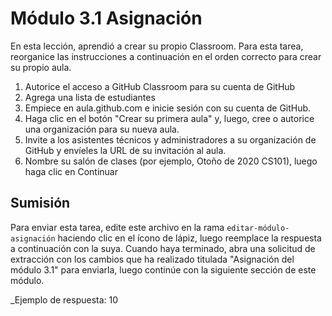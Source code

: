 # Módulo 3.1 Asignación

En esta lección, aprendió a crear su propio Classroom. Para esta tarea, reorganice las instrucciones a continuación en el orden correcto para crear su propio aula.
1. Autorice el acceso a GitHub Classroom para su cuenta de GitHub
2. Agrega una lista de estudiantes
3. Empiece en aula.github.com e inicie sesión con su cuenta de GitHub.
4. Haga clic en el botón "Crear su primera aula" y, luego, cree o autorice una organización para su nueva aula.
5. Invite a los asistentes técnicos y administradores a su organización de GitHub y envíeles la URL de su invitación al aula.
6. Nombre su salón de clases (por ejemplo, Otoño de 2020 CS101), luego haga clic en Continuar

## Sumisión

Para enviar esta tarea, edite este archivo en la rama `editar-módulo-asignación` haciendo clic en el ícono de lápiz, luego reemplace la respuesta a continuación con la suya. Cuando haya terminado, abra una solicitud de extracción con los cambios que ha realizado titulada "Asignación del módulo 3.1" para enviarla, luego continúe con la siguiente sección de este módulo.

_Ejemplo de respuesta: 10
